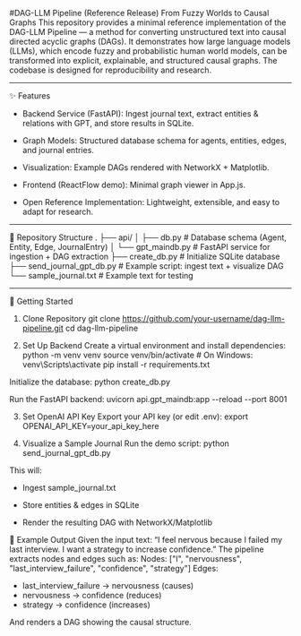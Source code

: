 #DAG-LLM Pipeline (Reference Release)
From Fuzzy Worlds to Causal Graphs
This repository provides a minimal reference implementation of the DAG-LLM Pipeline — a method for converting unstructured text into causal directed acyclic graphs (DAGs). It demonstrates how large language models (LLMs), which encode fuzzy and probabilistic human world models, can be transformed into explicit, explainable, and structured causal graphs.
The codebase is designed for reproducibility and research.
________________


✨ Features
* Backend Service (FastAPI): Ingest journal text, extract entities & relations with GPT, and store results in SQLite.

* Graph Models: Structured database schema for agents, entities, edges, and journal entries.

* Visualization: Example DAGs rendered with NetworkX + Matplotlib.

* Frontend (ReactFlow demo): Minimal graph viewer in App.js.

* Open Reference Implementation: Lightweight, extensible, and easy to adapt for research.

________________


📂 Repository Structure
.
├── api/
│   ├── db.py                # Database schema (Agent, Entity, Edge, JournalEntry)
│   └── gpt_maindb.py        # FastAPI service for ingestion + DAG extraction
├── create_db.py             # Initialize SQLite database
├── send_journal_gpt_db.py   # Example script: ingest text + visualize DAG
└── sample_journal.txt       # Example text for testing


________________


🚀 Getting Started
1. Clone Repository
git clone https://github.com/your-username/dag-llm-pipeline.git
cd dag-llm-pipeline


2. Set Up Backend
Create a virtual environment and install dependencies:
python -m venv venv
source venv/bin/activate   # On Windows: venv\Scripts\activate
pip install -r requirements.txt


Initialize the database:
python create_db.py


Run the FastAPI backend:
uvicorn api.gpt_maindb:app --reload --port 8001


3. Set OpenAI API Key
Export your API key (or edit .env):
export OPENAI_API_KEY=your_api_key_here


4. Visualize a Sample Journal
Run the demo script:
python send_journal_gpt_db.py


This will:
   * Ingest sample_journal.txt

   * Store entities & edges in SQLite

   * Render the resulting DAG with NetworkX/Matplotlib


📖 Example Output
Given the input text:
“I feel nervous because I failed my last interview. I want a strategy to increase confidence.”
The pipeline extracts nodes and edges such as:
Nodes: ["I", "nervousness", "last_interview_failure", "confidence", "strategy"]
Edges:
- last_interview_failure → nervousness (causes)
- nervousness → confidence (reduces)
- strategy → confidence (increases)


And renders a DAG showing the causal structure.
